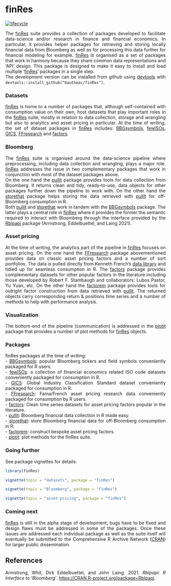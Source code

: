 finRes
================

<style> body {text-align: justify} </style>

<!-- [![Travis-CI Build Status](https://travis-ci.org/bautheac/finRes.svg?branch=master)](https://travis-ci.org/bautheac/finRes) -->

<!-- [![AppVeyor Build Status](https://ci.appveyor.com/api/projects/status/github/bautheac/finRes?branch=master&svg=true)](https://ci.appveyor.com/project/bautheac/finRes) -->

[![lifecycle](https://img.shields.io/badge/lifecycle-experimental-orange.svg)](https://www.tidyverse.org/lifecycle/#experimental)

<!-- There are only so many things that can be done in Excel; serious data munging and further statistical processing not only require flexibility but also computational power. Programming languages make these accessible and within that realm, the R programming language stands out of the crowd for statistical analysis, the workhorse of research in finance and financial economics. Programming in R can be rather daunting though. Fetching data requires the user to make API calls; once retrieved the data have to be stored somewhere which requires the user not only to communicate with databases but also to set them up entirely to meet there needs. With the data available comes the time of financial modelling, the dreadful part for most.   -->

<!-- The [finRes](https://bautheac.github.io/finRes/) suite strives to abstract complexity away in all these areas. Through a series of packages it facilitates financial data acquisition from Bloomberg, data storage and put forwards financial modelling solutions albeit limited to asset pricing at the time of writing. [finRes](https://bautheac.github.io/finRes/) leverages the power of the [tidyverse](www.tidyverse.org) of [Hadley Wickham](http://hadley.nz/) and the [RStudio](https://www.rstudio.com/) team [@Wickham_tidyverse_2017] with the suite organised as a set of packages that work in harmony because they share common data representations and 'API' design. This package is designed to make it easy to install and load multiple 'finRes' packages in a single step.   -->

<!-- Install the development version from github with `devtools::install_github("bautheac/finRes")`.   -->

The [finRes](https://bautheac.github.io/finRes/) suite provides a
collection of packages developed to facilitate data-science and/or
research in finance and financial economics. In particular, it provides
helper packages for retrieving and storing locally financial data from
Bloomberg as well as for processing this data further for financial
modeling for example. [finRes](https://bautheac.github.io/finRes/) is
organised as a set of packages that work in harmony because they share
common data representations and ‘API’ design. This package is designed
to make it easy to install and load multiple
‘[finRes](https://bautheac.github.io/finRes/)’ packages in a single
step.  
The development version can be installed from github using
[devtools](https://devtools.r-lib.org/) with
`devtools::install_github("bautheac/finRes")`.

### Datasets

[finRes](https://bautheac.github.io/finRes/) is home to a number of
packages that, although self-contained with consumption value on their
own, host datasets that play important roles in the
[finRes](https://bautheac.github.io/finRes/) suite, mostly in relation
to data collection, storage and wrangling but also to analytics and
asset pricing in particular. At the time of writing, the set of dataset
packages in [finRes](https://bautheac.github.io/finRes/) includes:
[BBGsymbols](https://bautheac.github.io/BBGsymbols/),
[fewISOs](https://bautheac.github.io/fewISOs/),
[GICS](https://bautheac.github.io/GICS/),
[FFresearch](https://bautheac.github.io/FFresearch/) and
[factors](https://bautheac.github.io/factors/).

### Bloomberg

The [finRes](https://bautheac.github.io/finRes/) suite is organised
around the data-science pipeline where preprocessing, including data
collection and wrangling, plays a major role.
[finRes](https://bautheac.github.io/finRes/) addresses the issue in two
complementary packages that work in conjunction with most of the dataset
packages above.  
On the one hand the [pullit](https://bautheac.github.io/pullit/) package
provides tools for data collection from Bloomberg. It returns clean and
tidy, ready-to-use, data objects for other packages further down the
pipeline to work with. On the other hand the
[storethat](https://bautheac.github.io/storethat/) package helps storing
the data retrieved with [pullit](https://bautheac.github.io/pullit/) for
off-Bloomberg consumption in R.  
Both [pullit](https://bautheac.github.io/pullit/) and
[storethat](https://bautheac.github.io/storethat/) work in tandem with
the [BBGsymbols](https://bautheac.github.io/BBGsymbols/) package. The
latter plays a central role in
[finRes](https://bautheac.github.io/finRes/) where it provides the
former the semantic required to interact with Bloomberg through the
interface provided by the [Rblpapi](https://github.com/Rblp/Rblpapi)
package (Armstrong, Eddelbuettel, and Laing 2021).

### Asset pricing

At the time of writing, the analytics part of the pipeline in
[finRes](https://bautheac.github.io/finRes/) focuses on asset pricing.
On the one hand the [FFresearch](https://bautheac.github.io/FFresearch/)
package abovementioned provides data on classic asset pricing factors
and a number of sort portfolios. The data is pulled directly from
Kenneth French’s [data
library](http://mba.tuck.dartmouth.edu/pages/faculty/ken.french/data_library.html)
and tidied up for seamless consumption in R. The
[factors](https://bautheac.github.io/factors/) package provides
complementary datasets for other popular factors in the literature
including those developed by Robert F. Stambaugh and collaborators:
Lubos Pastor, Yu Yuan, etc. On the other hand the
[factorem](https://bautheac.github.io/factorem/) package provides tools
for outright factor construction from data retrieved with
[pullit](https://bautheac.github.io/pullit/). The returned objects carry
corresponding return & positions time series and a number of methods to
help with performance analysis.

### Visualization

The bottom-end of the pipeline (communication) is addressed in the
[plotit](https://bautheac.github.io/plotit/) package that provides a
number of plot methods for [finRes](https://bautheac.github.io/finRes/)
objects.

### Packages

finRes packages at the time of writing:  
\- [BBGsymbols](https://bautheac.github.io/BBGsymbols/): popular
Bloomberg tickers and field symbols conveniently packaged for R users.  
\- [fewISOs](https://bautheac.github.io/fewISOs/): a collection of
financial economics related ISO code datasets conveniently packaged for
consumption in R.  
\- [GICS](https://bautheac.github.io/GICS/): Global Industry
Classification Standard dataset conveniently packaged for consumption in
R.  
\- [FFresearch](https://bautheac.github.io/FFresearch/): Fama/French
asset pricing research data conveniently packaged for consumption by R
users.  
\- [factors](https://bautheac.github.io/factors/): Clean time series
datasets for asset pricing factors popular in the literature.  
\- [pullit](https://bautheac.github.io/pullit/): Bloomberg financial
data collection in R made easy.  
\- [storethat](https://bautheac.github.io/storethat/): store Bloomberg
financial data for off-Bloomberg consumption in R.  
\- [factorem](https://bautheac.github.io/factorem/): construct bespoke
asset pricing factors.  
\- [plotit](https://bautheac.github.io/plotit/): plot methods for the
finRes suite.

### Going further

See package vignettes for details:

``` r
library(finRes)

vignette(topic = "datasets", package = "finRes")

vignette(topic = "Bloomberg", package = "finRes")

vignette(topic = "asset pricing", package = "finRes")
```

### Coming next

[finRes](https://bautheac.github.io/finRes/) is still in the alpha stage
of development; bugs have to be fixed and design flaws must be addressed
in some of the packages. Once these issues are addressed each individual
package as well as the suite itself will eventually be submitted to the
Comprehensive R Archive Network ([CRAN](https://cran.r-project.org/))
for larger public dissemination.

## References

<div id="refs" class="references">

<div id="ref-Armstrong_Rblpapi">

Armstrong, Whit, Dirk Eddelbuettel, and John Laing. 2021. *Rblpapi: R
Interface to ’Bloomberg’*. <https://CRAN.R-project.org/package=Rblpapi>.

</div>

</div>
